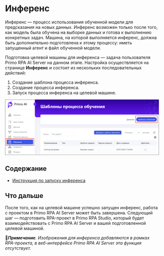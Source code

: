 # Инференс

Инференс — процесс использования обученной модели для предсказания на новых данных. Инференс возможен только после того, как модель была обучена на выборке данных и готова к выполнению конкретных задач. Машина, на которой выполняется инференс, должна быть дополнительно подготовлена к этому процессу: иметь запущенный агент и файл обученной модели.

Подготовка целевой машины для инференса — задача пользователя Primo RPA AI Server на данном этапе. Настройка осуществляется на странице **Инференс** и состоит из нескольких последовательных действий:
1. Создание шаблона процесса инференса.
2. Создание процесса инференса.
3. Запуск процесса инференса на целевой машине.

![](<../../../../.gitbook/assets1/primo-ai//user-guide/training-page.png>)

## Содержание

* [Инструкция по запуску инференса](https://github.com/PrimoRPA/Docs.Rus/blob/1299-%D0%BD%D0%B0%D0%BF%D0%B8%D1%81%D0%B0%D1%82%D1%8C-%D0%B4%D0%BE%D0%BA%D1%83%D0%BC%D0%B5%D0%BD%D1%82-%D0%BF%D0%BE-primoai/primo-ai/user/projects/inference/inference-processes.md)

## Что дальше

После того, как на целевой машине успешно запущен инференс, работа с проектом в Primo RPA AI Server может быть завершена. Следующий шаг — подготовить RPA-проект в Primo RPA Studio, который будет взаимодействовать с Primo RPA AI Server и вашей подготовленной целевой машиной.

:large_blue_diamond:***Примечание**. Изображения для инференса добавляются в рамках RPA-проекта, в веб-интерфейсе Primo RPA AI Server эта функция отсутствует.*
